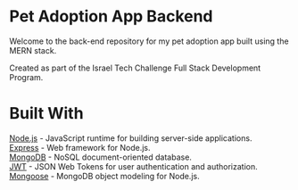 # Pet Adoption App Backend

Welcome to the back-end repository for my pet adoption app built using the MERN stack.

Created as part of the Israel Tech Challenge Full Stack Development Program.

# Built With
[Node.js](https://nodejs.org/) - JavaScript runtime for building server-side applications.\
[Express](https://expressjs.com/) - Web framework for Node.js.\
[MongoDB](https://www.mongodb.com/) - NoSQL document-oriented database.\
[JWT](https://jwt.io/) - JSON Web Tokens for user authentication and authorization.\
[Mongoose](https://mongoosejs.com/) - MongoDB object modeling for Node.js.
